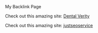 <!DOCTYPE html>
<html lang="en">
<head>
    <meta charset="UTF-8">
    <meta name="viewport" content="width=device-width, initial-scale=1.0">
My Backlink Page
<body>
    <p>Check out this amazing site: <a href="https://dentalverity.com">Dental Verity</a></p>
<p>Check out this amazing site: <a href="https://justseoservice.com.com">justseoservice</a></p>
</body>
</html>

